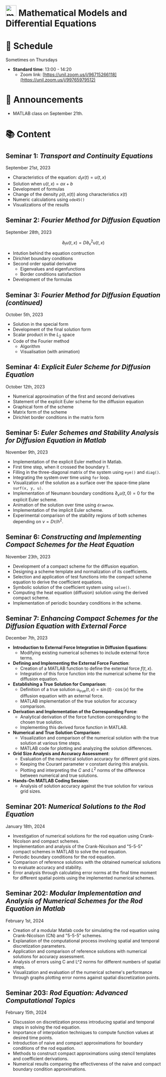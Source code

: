 # <img src="mmde_logo.png" alt="mmde_logo" width="35" height="35"> Mathematical Models and Differential Equations

# 📅 Schedule 

Sometimes on Thursdays
- **Standard time**: 13:00 - 14:20
    - Zoom link: [https://unil.zoom.us/j/96715266118](https://unil.zoom.us/j/99765979512)

# 📢 Announcements

* MATLAB class on September 21th.

# 📚 Content

## Seminar 1: _Transport and Continuity Equations_

September 21st, 2023

- Characteristics of the equation: $d_t x(t) = u(t, x)$
- Solution when $u(t, x) = ax + b$
- Development of formulas
- Change of the density $\rho(t, x(t))$ along characteristics $x(t)$
- Numeric calculations using `ode45()`
- Visualizations of the results

## Seminar 2: _Fourier Method for Diffusion Equation_

September 28th, 2023

$$\partial_t u(t, x) = D \partial_x^2 u(t, x)$$

- Intution behind the equation contruction
- Dirichlet boundary conditions
- Second order spatial derivative
    - Eigenvalues and eigenfunctions
    - Border conditions satisfaction
- Development of the formulas

## Seminar 3: _Fourier Method for Diffusion Equation (continued)_

October 5th, 2023

- Solution in the special form
- Development of the final solution form
- Scalar product in the $L_2$ space
- Code of the Fourier method
    - Algorithm
    - Visualisation (with animation)

## Seminar 4: _Explicit Euler Scheme for Diffusion Equation_

October 12th, 2023

- Numerical approximation of the first and second derivatives
- Statement of the explicit Euler scheme for the diffusion equation
- Graphical form of the scheme
- Matrix form of the scheme
- Dirichlet border conditions in the matrix form

## Seminar 5: _Euler Schemes and Stability Analysis for Diffusion Equation in Matlab_

November 9th, 2023

- Implementation of the explicit Euler method in Matlab.
- First time step, when it crossed the boundary `T`.
- Filling in the three-diagonal matrix of the system using `eye()` and `diag()`.
- Integrating the system over time using `for` loop.
- Visualization of the solution as a surface over the space-time plane `surf(x, y, u)`.
- Implementation of Neumann boundary conditions $\partial_x u(t, 0) = 0$ for the explicit Euler scheme.
- Animation of the solution over time using `drawnow`.
- Implementation of the implicit Euler scheme.
- Experimental comparison of the stability regions of both schemes depending on $\nu = D \tau / h^2$.

## Seminar 6: _Constructing and Implementing Compact Schemes for the Heat Equation_

November 23th, 2023

- Development of a compact scheme for the diffusion equation.
- Designing a scheme template and normalization of its coefficients.
- Selection and application of test functions into the compact scheme equation to derive the coefficient equations.
- Symbolic solution of the coefficient system using `solve()`.
- Computing the heat equation (diffusion) solution using the derived compact scheme.
- Implementation of periodic boundary conditions in the scheme.

## Seminar 7: _Enhancing Compact Schemes for the Diffusion Equation with External Force_

December 7th, 2023

- **Introduction to External Force Integration in Diffusion Equations**:
    - Modifying existing numerical schemes to include external force terms.
- **Defining and Implementing the External Force Function**:
    - Creation of a MATLAB function to define the external force $f(t, x)$.
    - Integration of this force function into the numerical scheme for the diffusion equation.
- **Establishing a True Solution for Comparison**:
    - Definition of a true solution $u_{\text{true}}(t, x) = \sin(t) \cdot \cos(x)$ for the diffusion equation with an external force.
    - MATLAB implementation of the true solution for accuracy comparison.
- **Derivation and Implementation of the Corresponding Force**:
    - Analytical derivation of the force function corresponding to the chosen true solution.
    - Implementing this derived force function in MATLAB.
- **Numerical and True Solution Comparison**:
    - Visualization and comparison of the numerical solution with the true solution at various time steps.
    - MATLAB code for plotting and analyzing the solution differences.
- **Grid Size Analysis and Accuracy Assessment**:
    - Evaluation of the numerical solution accuracy for different grid sizes.
    - Keeping the Courant parameter $\nu$ constant during this analysis.
    - Plotting and interpreting the $C$ and $L^2$​ norms of the difference between numerical and true solutions.
- **Hands-On MATLAB Coding Session**:
    - Analysis of solution accuracy against the true solution for various grid sizes.

## Seminar 201: _Numerical Solutions to the Rod Equation_

January 18th, 2024

- Investigation of numerical solutions for the rod equation using Crank-Nicolson and compact schemes.
- Implementation and analysis of the Crank-Nicolson and "5-5-5" compact schemes in MATLAB to solve the rod equation.
- Periodic boundary conditions for the rod equation.
- Comparison of reference solutions with the obtained numerical solutions to evaluate accuracy and stability.
- Error analysis through calculating error norms at the final time moment for different spatial points using the implemented numerical schemes.

## Seminar 202: _Modular Implementation and Analysis of Numerical Schemes for the Rod Equation in Matlab_

February 1st, 2024

- Creation of a modular Matlab code for simulating the rod equation using Crank-Nicolson (CN) and "5-5-5" schemes.
- Explanation of the computational process involving spatial and temporal discretization parameters.
- Application and comparison of reference solutions with numerical solutions for accuracy assessment.
- Analysis of errors using C and L^2 norms for different numbers of spatial steps.
- Visualization and evaluation of the numerical scheme's performance through graphs plotting error norms against spatial discretization points.

## Seminar 203: _Rod Equation: Advanced Computational Topics_

February 15th, 2024

- Discussion on discretization process introducing spatial and temporal steps in solving the rod equation.
- Importance of interpolation techniques to compute function values at desired time points.
- Introduction of naive and compact approximations for boundary conditions of the rod equation.
- Methods to construct compact approximations using stencil templates and coefficient derivations.
- Numerical results comparing the effectiveness of the naive and compact boundary condition approximations.
